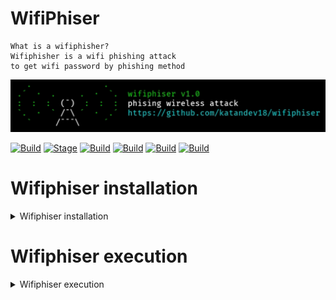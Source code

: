# WifiPhiser

```
What is a wifiphisher?
Wifiphisher is a wifi phishing attack
to get wifi password by phishing method
```

<p align="center">
  <img src="imgs/banner.jpg">
</p>

[![Build](https://img.shields.io/badge/Wifiphiser-brightgreen.svg?maxAge=259200)]()
[![Stage](https://img.shields.io/badge/Release-1.0-brightgreen.svg)]()
[![Build](https://img.shields.io/badge/Supported_Android-Linux-orange.svg)]()
[![Build](https://img.shields.io/badge/Available-Termux-red.svg?maxAge=259200)]()
[![Build](https://img.shields.io/badge/Language-bash-blue.svg?maxAge=259200)]()
[![Build](https://img.shields.io/badge/contributions-katandev18-blue.svg?style=flat)]()

# Wifiphiser installation

<details>
<summary>Wifiphiser installation</summary>

```
To install Wifiphiser you should
execute the following commands.
And save ngrok in the wifiphiser folder.
```
# Kali Linux
> sudo apt-get update

> sudo apt-get install git python3 bash wget unzip curl

> git clone https://github.com/katandev18/wifiphiser

> Download [ngrok](http://ngrok.com) and seve ngrok in the wifiphiser folder

> cd wifiphiser

> chmod 777 wifiphiser.sh

# Termux
> pkg update

> pkg install git python git bash wget unzip curl

> git clone https://github.com/katandev18/wifiphiser

> Download [ngrok](http://ngrok.com) and seve ngrok in the wifiphiser folder

> cd wifiphiser

> chmod 777 wifiphiser.sh

# Windows
- [php](https://www.php.net/downloads.php)
- [curl](https://curl.se/windows/)
- [python3](https://www.python.org/downloads/)
- [bash](https://git-scm.com/downloads)
- [ngrok](http://ngrok.com)
</details>

# Wifiphiser execution
<details>
<summary>Wifiphiser execution</summary>

```
To run Wifiphuser you should
execute the following command.
```

> ./wifiphiser.sh 
<details>

# Demo
[![asciicast](https://asciinema.org/a/Govx3EEzK2nHOPAo7KbXJ6XX9.svg)](https://asciinema.org/a/Govx3EEzK2nHOPAo7KbXJ6XX9)

# Donate!
Support the authors:

[![Donasi](https://camo.githubusercontent.com/52e5c49c5effcd1c973f1d2cc96cf7160fe8d194254b5d890937834c23b6fab7/68747470733a2f2f6c69626572617061792e636f6d2f6173736574732f776964676574732f646f6e6174652e737667)](https://saweria.co/katandev18)
